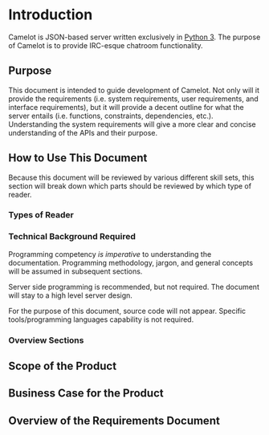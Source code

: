 # Introduction
Camelot is JSON-based server written exclusively in [Python 3](https://www.python.org/about/). The purpose of Camelot is to provide IRC-esque chatroom functionality. 

## Purpose
This document is intended to guide development of Camelot. Not only will it provide the requirements (i.e. system requirements, user requirements, and interface requirements), but it will provide a decent outline for what the server entails (i.e. functions, constraints, dependencies, etc.). Understanding the system requirements will give a more clear and concise understanding of the APIs and their purpose.

## How to Use This Document
Because this document will be reviewed by various different skill sets, this section will break down which parts should be reviewed by which type of reader. 

### Types of Reader
### Technical Background Required
Programming competency *is imperative* to understanding the documentation. Programming methodology, jargon, and general concepts will be assumed in subsequent sections.

Server side programming is recommended, but not required. The document will stay to a high level server design.

For the purpose of this document, source code will not appear. Specific tools/programming languages capability is not required.

### Overview Sections
## Scope of the Product
## Business Case for the Product
## Overview of the Requirements Document
